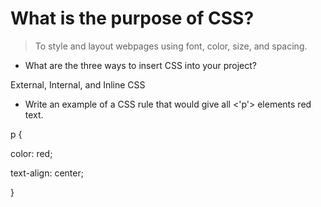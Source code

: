 # What is the purpose of CSS?

> To style and layout webpages using font, color, size, and spacing.

- What are the three ways to insert CSS into your project?

External, Internal, and Inline CSS 

- Write an example of a CSS rule that would give all <'p'> elements red text.

p {

color: red;

text-align: center;

}